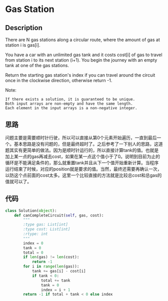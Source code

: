 # Gas Station

## Description

There are N gas stations along a circular route, where the amount of gas at station i is gas[i].

You have a car with an unlimited gas tank and it costs cost[i] of gas to travel from station i to its next station (i+1). You begin the journey with an empty tank at one of the gas stations.

Return the starting gas station's index if you can travel around the circuit once in the clockwise direction, otherwise return -1.

Note:

    If there exists a solution, it is guaranteed to be unique.
    Both input arrays are non-empty and have the same length.
    Each element in the input arrays is a non-negative integer.

## 思路

问题主要是需要顺时针行驶，所以可以直接从第0个元素开始遍历，一直到最后一个。基本思路是没有问题的，但是最终超时了。之后参考了一下别人的思路，这道题其实有更简单的做法。因为是顺时针运行的，所以直接计算tank的值。也就是加上某一点的gas再减去cost，如果在某一点这个值小于了0。说明到目前为止的循环是不能满足条件的，那么就重置tank并且从下一个值开始重新计算。当程序运行结束了时候，对应的position就是要求的值。当然，最终还需要再确认一次，以防这个点前面的cost太多。这里一个比较直接的方法就是比较总cost和总gas的值就可以了。

## 代码

``` python
class Solution(object):
    def canCompleteCircuit(self, gas, cost):
        """
        :type gas: List[int]
        :type cost: List[int]
        :rtype: int
        """
        index = 0
        tank = 0
        total = 0
        if len(gas) != len(cost):
            return -1
        for i in range(len(gas)):
            tank += gas[i] - cost[i]
            if tank < 0:
                total += tank
                tank = 0
                index = i + 1
        return -1 if total + tank < 0 else index
```
